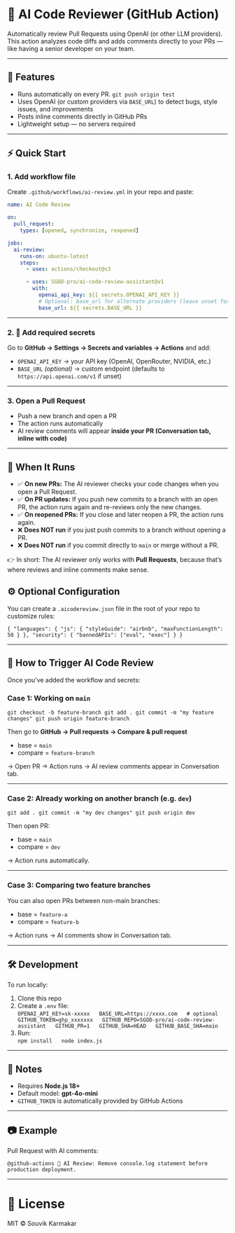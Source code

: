 # 🤖 AI Code Reviewer (GitHub Action)

Automatically review Pull Requests using OpenAI (or other LLM providers).  
This action analyzes code diffs and adds comments directly to your PRs — like having a senior developer on your team.

---

## 🚀 Features

* Runs automatically on every PR. `git push origin test`
* Uses OpenAI (or custom providers via `BASE_URL`) to detect bugs, style issues, and improvements
* Posts inline comments directly in GitHub PRs
* Lightweight setup — no servers required

---

## ⚡ Quick Start

### 1\. Add workflow file

Create `.github/workflows/ai-review.yml` in your repo and paste:
``` yaml
name: AI Code Review

on:
  pull_request:
    types: [opened, synchronize, reopened]

jobs:
  ai-review:
    runs-on: ubuntu-latest
    steps:
      - uses: actions/checkout@v3

      - uses: SGOD-pro/ai-code-review-assistant@v1
        with:
          openai_api_key: ${{ secrets.OPENAI_API_KEY }}
          # Optional: base_url for alternate providers (leave unset for OpenAI)
          base_url: ${{ secrets.BASE_URL }}

````

---

### 2\. 🔐 Add required secrets

Go to **GitHub → Settings → Secrets and variables → Actions** and add:

* `OPENAI_API_KEY` → your API key (OpenAI, OpenRouter, NVIDIA, etc.)
* `BASE_URL` _(optional)_ → custom endpoint (defaults to `https://api.openai.com/v1` if unset)

---

### 3\. Open a Pull Request

* Push a new branch and open a PR
* The action runs automatically
* AI review comments will appear **inside your PR (Conversation tab, inline with code)**

---
## 📌 When It Runs

* ✅ **On new PRs:** The AI reviewer checks your code changes when you open a Pull Request.
* ✅ **On PR updates:** If you push new commits to a branch with an open PR, the action runs again and re-reviews only the new changes.
* ✅ **On reopened PRs:** If you close and later reopen a PR, the action runs again.
* ❌ **Does NOT run** if you just push commits to a branch without opening a PR.
* ❌ **Does NOT run** if you commit directly to `main` or merge without a PR.

👉 In short: The AI reviewer only works with **Pull Requests**, because that’s where reviews and inline comments make sense.

## ⚙️ Optional Configuration

You can create a `.aicodereview.json` file in the root of your repo to customize rules:

`{
  "languages": {
    "js": { "styleGuide": "airbnb", "maxFunctionLength": 50 }
  },
  "security": {
    "bannedAPIs": ["eval", "exec"]
  }
}
`

---

## 🚀 How to Trigger AI Code Review

Once you’ve added the workflow and secrets:

### Case 1: Working on `main`

`git checkout -b feature-branch
git add .
git commit -m "my feature changes"
git push origin feature-branch
`

Then go to **GitHub → Pull requests → Compare & pull request**

* base = `main`
* compare = `feature-branch`

→ Open PR → Action runs → AI review comments appear in Conversation tab.

---

### Case 2: Already working on another branch (e.g. `dev`)

`git add .
git commit -m "my dev changes"
git push origin dev
`

Then open PR:

* base = `main`
* compare = `dev`

→ Action runs automatically.

---

### Case 3: Comparing two feature branches

You can also open PRs between non-main branches:

* base = `feature-a`
* compare = `feature-b`

→ Action runs → AI comments show in Conversation tab.

---

## 🛠️ Development

To run locally:

1. Clone this repo
2. Create a `.env` file:  
`OPENAI_API_KEY=sk-xxxxx  
BASE_URL=https://xxxx.com   # optional  
GITHUB_TOKEN=ghp_xxxxxxx  
GITHUB_REPO=SGOD-pro/ai-code-review-assistant  
GITHUB_PR=1  
GITHUB_SHA=HEAD  
GITHUB_BASE_SHA=main  
`
3. Run:  
`npm install  
node index.js  
`

---

## 📌 Notes

* Requires **Node.js 18+**
* Default model: **gpt-4o-mini**
* `GITHUB_TOKEN` is automatically provided by GitHub Actions

---

## 📷 Example

Pull Request with AI comments:

`@github-actions
🤖 AI Review: Remove console.log statement before production deployment.
`

---

# 📄 License

MIT © Souvik Karmakar